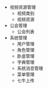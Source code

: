 - 视频资源管理
    - 视频类别
    - 视频资源
- 公会管理
    - 公会列表
- 系统管理
    - 用户管理
    - 角色管理
    - 卧底管理
    - 字典管理
    - 系统消息管理
    - 菜单管理
    - 七牛上传